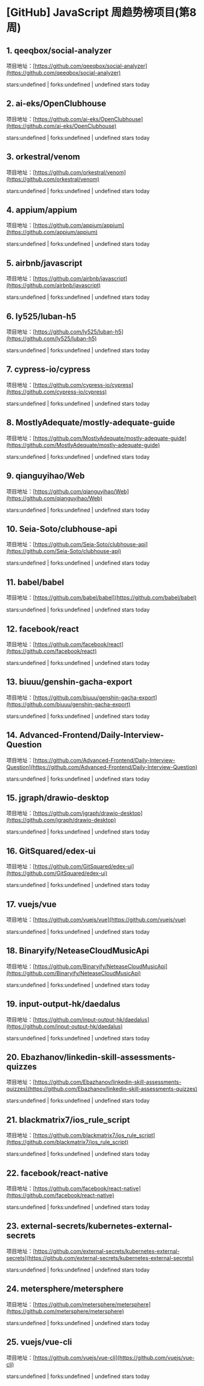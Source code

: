 # [GitHub] JavaScript 周趋势榜项目(第8周)

## 1. qeeqbox/social-analyzer 

项目地址：[https://github.com/qeeqbox/social-analyzer](https://github.com/qeeqbox/social-analyzer)

stars:undefined | forks:undefined | undefined stars today 



## 2. ai-eks/OpenClubhouse 

项目地址：[https://github.com/ai-eks/OpenClubhouse](https://github.com/ai-eks/OpenClubhouse)

stars:undefined | forks:undefined | undefined stars today 



## 3. orkestral/venom 

项目地址：[https://github.com/orkestral/venom](https://github.com/orkestral/venom)

stars:undefined | forks:undefined | undefined stars today 



## 4. appium/appium 

项目地址：[https://github.com/appium/appium](https://github.com/appium/appium)

stars:undefined | forks:undefined | undefined stars today 



## 5. airbnb/javascript 

项目地址：[https://github.com/airbnb/javascript](https://github.com/airbnb/javascript)

stars:undefined | forks:undefined | undefined stars today 



## 6. ly525/luban-h5 

项目地址：[https://github.com/ly525/luban-h5](https://github.com/ly525/luban-h5)

stars:undefined | forks:undefined | undefined stars today 



## 7. cypress-io/cypress 

项目地址：[https://github.com/cypress-io/cypress](https://github.com/cypress-io/cypress)

stars:undefined | forks:undefined | undefined stars today 



## 8. MostlyAdequate/mostly-adequate-guide 

项目地址：[https://github.com/MostlyAdequate/mostly-adequate-guide](https://github.com/MostlyAdequate/mostly-adequate-guide)

stars:undefined | forks:undefined | undefined stars today 



## 9. qianguyihao/Web 

项目地址：[https://github.com/qianguyihao/Web](https://github.com/qianguyihao/Web)

stars:undefined | forks:undefined | undefined stars today 



## 10. Seia-Soto/clubhouse-api 

项目地址：[https://github.com/Seia-Soto/clubhouse-api](https://github.com/Seia-Soto/clubhouse-api)

stars:undefined | forks:undefined | undefined stars today 



## 11. babel/babel 

项目地址：[https://github.com/babel/babel](https://github.com/babel/babel)

stars:undefined | forks:undefined | undefined stars today 



## 12. facebook/react 

项目地址：[https://github.com/facebook/react](https://github.com/facebook/react)

stars:undefined | forks:undefined | undefined stars today 



## 13. biuuu/genshin-gacha-export 

项目地址：[https://github.com/biuuu/genshin-gacha-export](https://github.com/biuuu/genshin-gacha-export)

stars:undefined | forks:undefined | undefined stars today 



## 14. Advanced-Frontend/Daily-Interview-Question 

项目地址：[https://github.com/Advanced-Frontend/Daily-Interview-Question](https://github.com/Advanced-Frontend/Daily-Interview-Question)

stars:undefined | forks:undefined | undefined stars today 



## 15. jgraph/drawio-desktop 

项目地址：[https://github.com/jgraph/drawio-desktop](https://github.com/jgraph/drawio-desktop)

stars:undefined | forks:undefined | undefined stars today 



## 16. GitSquared/edex-ui 

项目地址：[https://github.com/GitSquared/edex-ui](https://github.com/GitSquared/edex-ui)

stars:undefined | forks:undefined | undefined stars today 



## 17. vuejs/vue 

项目地址：[https://github.com/vuejs/vue](https://github.com/vuejs/vue)

stars:undefined | forks:undefined | undefined stars today 



## 18. Binaryify/NeteaseCloudMusicApi 

项目地址：[https://github.com/Binaryify/NeteaseCloudMusicApi](https://github.com/Binaryify/NeteaseCloudMusicApi)

stars:undefined | forks:undefined | undefined stars today 



## 19. input-output-hk/daedalus 

项目地址：[https://github.com/input-output-hk/daedalus](https://github.com/input-output-hk/daedalus)

stars:undefined | forks:undefined | undefined stars today 



## 20. Ebazhanov/linkedin-skill-assessments-quizzes 

项目地址：[https://github.com/Ebazhanov/linkedin-skill-assessments-quizzes](https://github.com/Ebazhanov/linkedin-skill-assessments-quizzes)

stars:undefined | forks:undefined | undefined stars today 



## 21. blackmatrix7/ios_rule_script 

项目地址：[https://github.com/blackmatrix7/ios_rule_script](https://github.com/blackmatrix7/ios_rule_script)

stars:undefined | forks:undefined | undefined stars today 



## 22. facebook/react-native 

项目地址：[https://github.com/facebook/react-native](https://github.com/facebook/react-native)

stars:undefined | forks:undefined | undefined stars today 



## 23. external-secrets/kubernetes-external-secrets 

项目地址：[https://github.com/external-secrets/kubernetes-external-secrets](https://github.com/external-secrets/kubernetes-external-secrets)

stars:undefined | forks:undefined | undefined stars today 



## 24. metersphere/metersphere 

项目地址：[https://github.com/metersphere/metersphere](https://github.com/metersphere/metersphere)

stars:undefined | forks:undefined | undefined stars today 



## 25. vuejs/vue-cli 

项目地址：[https://github.com/vuejs/vue-cli](https://github.com/vuejs/vue-cli)

stars:undefined | forks:undefined | undefined stars today 



